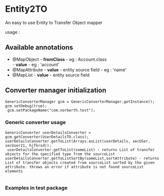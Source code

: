# Entity2TO

An easy to use Entity to Transfer Object mapper


usage : 

<h2>Available annotations </h2>
<ul>
<li> @MapObject - <b>fromClass</b> - eg : Account.class
  <br/>            - <b>value</b> - eg : 'account' </li>
<li> @MapAttribute - <b>value</b> - entity source field - eg : 'name'</li>
        <li> @MapList - <b>value</b>  - entity source field </li>
</ul>

<h2>Converter manager initialization</h2>
        <code>GenericConverterManager gcm = GenericConverterManager.getInstance();</code><br/>
        <code>gcm.setDebug(true);</code><br/>
        <code> gcm.setPackageName("com.norberth.test"); </code><br/>

<h3> Generic converter usage </h3>
       <code>GenericConverter userDetailsConverter = gcm.getConverter(UserDetailsTO.class);</code><br/>
       <code>userDetailsConverter.getToList(Arrays.asList(userDetails, secUSer, secUser21, hjfkrsd));</code><br/>
       <code> <span>userDetailsConverter.getToList(someList) - returns List of transfer objects for the specified type from the sourceList </span></code><br/>
        <code><span>userDetailsConverter.getToListSortBy(someList,sortAttribute) - returns List of transfer objects created from sourceList sorted by the given attribute. throws an error if attribute is not found sourceList elements </span>
        </code><br/>
</code>

<h3>Examples in test package</h3>
